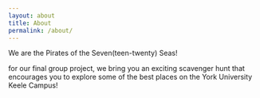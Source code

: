 ```yaml
---
layout: about
title: About
permalink: /about/
---
```


We are the Pirates of the Seven(teen-twenty) Seas!

for our final group project, we bring you an exciting scavenger hunt that encourages you to explore some of the best places on the York University Keele Campus!
